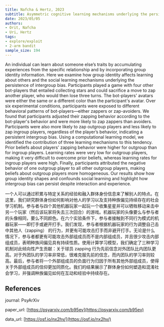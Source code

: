 ```yaml
---
title: Nafcha & Hertz, 2023
subtitle: Asymmetric cognitive learning mechanisms underlying the persistence of intergroup bias
date: 2023/05/05
authors:
- Orit, Nafcha
- Uri, Hertz
tags:
- explore/exploit
- 2-arm bandit
sample_size: 194
---
```


An individual can learn about someone else’s traits by accumulating experiences from the specific relationship and by incorporating group identity information. Here we examine how group identity affects learning about others and the social learning mechanisms underlying the persistence of intergroup bias. Participants played a game with four other bot-players that entailed collecting stars and could sacrifice a move to zap another player, who would then lose three turns. The bot-players' avatars were either the same or a different color than the participant's avatar. Over six experimental conditions, participants were exposed to different behavioral patterns of bot-players—either zappers or zap-avoiders. We found that participants adjusted their zapping behavior according to the bot-player's behavior and were more likely to zap zappers than avoiders. Participants were also more likely to zap outgroup players and less likely to zap ingroup players, regardless of the player’s behavior, indicating a persistent intergroup bias. Using a computational learning model, we identified the contribution of three learning mechanisms to this tendency. Prior beliefs about players' zapping behavior were higher for outgroup than for ingroup players. Learning rates were very low for outgroup players, making it very difficult to overcome prior beliefs, whereas learning rates for ingroup players were high. Finally, participants attributed the negative behavior of one outgroup player to all other outgroup players, making beliefs about outgroup players more homogeneous. Our results show how group identity shapes and confounds social learning and highlight how intergroup bias can persist despite interaction and experience.

一个人可以通过积累与特定关系的经验和融入群体身份信息来了解别人的特点。在这里，我们研究群体身份如何影响对他人的学习以及支持种族偏见持续存在的社会学习机制。参与者与四个其他机器玩家一起玩一个收集星星并可以牺牲移动来击中另一个玩家（然后该玩家将失去三次回合）的游戏。机器玩家的头像要么与参与者的头像相同，要么不同颜色。在六个实验条件下，参与者接触到不同行为模式的机器玩家——即打手或避开打手。我们发现，参与者根据机器玩家的行为调整自己击中其他人（zapping） 的行为，并更有可能攻击打手而非避开打手。无论是什么情况下，参与者都更有可能攻击外部组成员而不是内部组成员，并且很少攻击内部组成员，表明种族间偏见具有持续性质。使用计算学习模型，我们确定了三种学习机制对此倾向性产生贡献：关于球员 zapping 行为先前信念对外团队比内团队更高。对于外团队的学习率非常低，很难克服先前的信念，而内团队的学习率则较高。最后，参与者将一个外部组成员的负面行为归因于所有其他外部组成员，使得关于外部组成员的信仰更加同质化。我们的结果展示了群体身份如何塑造和混淆社会学习，并强调种族偏见如何在互动和经验中持续存在。

## References

journal: PsyArXiv    

paper_url: [https://psyarxiv.com/b95ev](https://psyarxiv.com/b95ev) 
     
data_url: [https://osf.io/nx2hv/](https://osf.io/nx2hv/)     